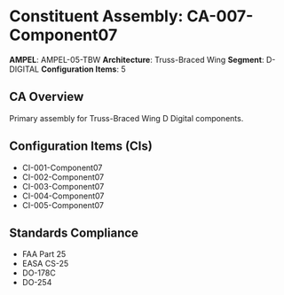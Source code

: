 # Constituent Assembly: CA-007-Component07

**AMPEL**: AMPEL-05-TBW
**Architecture**: Truss-Braced Wing
**Segment**: D-DIGITAL
**Configuration Items**: 5

## CA Overview
Primary assembly for Truss-Braced Wing D Digital components.

## Configuration Items (CIs)
- CI-001-Component07
- CI-002-Component07
- CI-003-Component07
- CI-004-Component07
- CI-005-Component07

## Standards Compliance
- FAA Part 25
- EASA CS-25
- DO-178C
- DO-254
